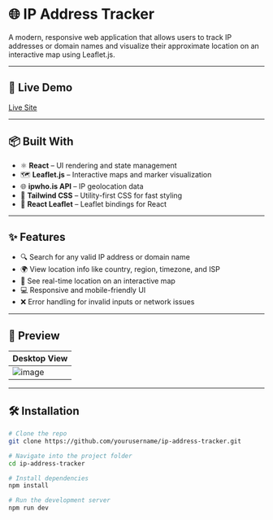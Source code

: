# 🌐 IP Address Tracker

A modern, responsive web application that allows users to track IP addresses or domain names and visualize their approximate location on an interactive map using Leaflet.js.


---

## 🚀 Live Demo

[Live Site](https://your-deployment-link.com)

---

## 📦 Built With

- ⚛️ **React** – UI rendering and state management  
- 🗺️ **Leaflet.js** – Interactive maps and marker visualization  
- 🌐 **ipwho.is API** – IP geolocation data  
- 💨 **Tailwind CSS** – Utility-first CSS for fast styling  
- 🧭 **React Leaflet** – Leaflet bindings for React

---

## ✨ Features

- 🔍 Search for any valid IP address or domain name
- 🌍 View location info like country, region, timezone, and ISP
- 📌 See real-time location on an interactive map
- 💻 Responsive and mobile-friendly UI
- ❌ Error handling for invalid inputs or network issues

---

## 📸 Preview

| Desktop View                        
|------------------------------------
|![image](https://github.com/user-attachments/assets/deec2c42-c721-485f-9611-8c9c0b4b0830)


---

## 🛠️ Installation

```bash
# Clone the repo
git clone https://github.com/yourusername/ip-address-tracker.git

# Navigate into the project folder
cd ip-address-tracker

# Install dependencies
npm install

# Run the development server
npm run dev

